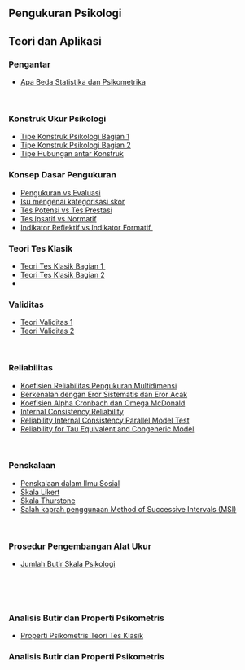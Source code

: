 ## Pengukuran Psikologi 
## Teori dan Aplikasi

<h3 style="text-align: left;">Pengantar</h3><p></p><ul style="text-align: left;"><li><a href="https://www.youtube.com/watch?v=2uf-euuiKIE" target="_blank">Apa Beda Statistika dan Psikometrika</a></li></ul><p></p><p><br /></p>
<h3 style="text-align: left;">Konstruk Ukur Psikologi</h3><p></p><ul style="text-align: left;"><li><a href="https://www.youtube.com/watch?v=CQd2HJKVpQs" target="_blank">Tipe Konstruk Psikologi Bagian 1</a></li><li><a href="https://www.youtube.com/watch?v=2Dg3rGsJzBE" target="_blank">Tipe Konstruk Psikologi Bagian 2</a></li><li><a href="https://www.youtube.com/watch?v=2-FORRa2l-g">Tipe Hubungan antar Konstruk</a></li></ul><p></p>

<h3 style="text-align: left;">Konsep Dasar Pengukuran</h3><p style="text-align: left;"></p><ul style="text-align: left;"><li><a href="https://www.youtube.com/watch?v=OPfPvxKwj5s" target="_blank">Pengukuran vs Evaluasi</a></li><li><a href="https://www.youtube.com/watch?v=ACwo44WGTNk" target="_blank">Isu mengenai kategorisasi skor</a></li><li><a href="https://www.youtube.com/watch?v=nkAUMRC4q6Q" target="_blank">Tes Potensi vs Tes Prestasi</a></li><li><a href="https://www.youtube.com/watch?v=fXONAOnjSMU">Tes Ipsatif vs Normatif</a></li><li><a href="https://www.youtube.com/watch?v=8RXzAQtsrr4" target="_blank">Indikator Reflektif vs Indikator Formatif&nbsp;</a></li></ul><p></p>

<h3 style="text-align: left;">Teori Tes Klasik</h3><p></p><ul style="text-align: left;"><li><a href="https://www.youtube.com/watch?v=Y4uCfy15pWY" target="_blank">Teori Tes Klasik Bagian 1&nbsp;</a></li><li><a href="https://www.youtube.com/watch?v=5Z69vRH0CKg" target="_blank">Teori Tes Klasik Bagian 2</a></li><li><br /></li></ul>

<h3 style="text-align: left;">Validitas</h3><ul style="text-align: left;"><li><a href="https://youtu.be/KTjMRLzi6lQ" target="_blank">Teori Validitas 1</a></li><li><a href="https://youtu.be/B2gsvO2xmto" target="_blank">Teori Validitas 2</a></li></ul><div></div><p></p><div><br /></div>

<h3 style="text-align: left;">Reliabilitas</h3><div><p style="text-align: left;"></p>
<ul style="text-align: left;"><li><a href="https://www.youtube.com/watch?v=ijHZvsL9_P4" target="_blank">Koefisien Reliabilitas Pengukuran Multidimensi</a></li><li><a href="https://www.youtube.com/watch?v=zzybFAYnf2Y" target="_blank">Berkenalan dengan Eror Sistematis dan Eror Acak</a></li><li><a href="https://www.youtube.com/watch?v=YK0cuW4Sr58" target="_blank">Koefisien Alpha Cronbach dan Omega McDonald</a></li><li><a href="https://www.youtube.com/watch?v=2-OfwU6BBMU">Internal Consistency Reliability</a></li><li><a href="https://www.youtube.com/watch?v=a8OPLa1WE6M" target="_blank">Reliability Internal Consistency Parallel Model Test</a></li><li><a href="https://www.youtube.com/watch?v=7t4UJYDoWR4">Reliability for Tau Equivalent and Congeneric Model</a></li></ul><p></p></div><div><br /></div>

<h3 style="text-align: left;"><p style="-webkit-text-stroke-width: 0px; color: black; font-family: &quot;Times New Roman&quot;; font-size: medium; font-style: normal; font-variant-caps: normal; font-variant-ligatures: normal; font-weight: 400; letter-spacing: normal; orphans: 2; text-align: left; text-decoration-color: initial; text-decoration-style: initial; text-decoration-thickness: initial; text-indent: 0px; text-transform: none; white-space: normal; widows: 2; word-spacing: 0px;"></p><ul style="text-align: left;"></ul></h3>

<h3 style="text-align: left;">Penskalaan</h3><div><p style="text-align: left;"></p>
<div><ul style="text-align: left;"><li><a href="https://www.youtube.com/watch?v=k8KhQwRToq0">Penskalaan dalam Ilmu Sosial</a></li><li><a href="https://www.youtube.com/watch?v=sL8I_AW3OpU" target="_blank">Skala Likert</a></li><li><a href="https://www.youtube.com/watch?v=Ph3YeBukTDE" target="_blank">Skala Thurstone</a></li><li><a href="https://www.youtube.com/watch?v=XslfIfGkWU4" target="_blank">Salah kaprah penggunaan Method of Successive Intervals (MSI)</a></li></ul></div><div><br /></div>

<h3 style="text-align: left;">Prosedur Pengembangan Alat Ukur</h3><p style="text-align: left;"></p><ul style="text-align: left;"><li><a href="https://www.youtube.com/watch?v=tMAYsbd-R9s" target="_blank">Jumlah Butir Skala Psikologi</a></li></ul><p></p><div><br /></div><div><br /></div><div><br /></div>

<h3 style="text-align: left;">Analisis Butir dan Properti Psikometris</h3><div><ul style="text-align: left;"><li><a href="https://www.youtube.com/watch?v=7Yi6kL8oTZU" target="_blank">Properti Psikometris Teori Tes Klasik</a></li></ul></div>


<h3 style="text-align: left;">Analisis Butir dan Properti Psikometris</h3><div><ul style="text-align: left;">
